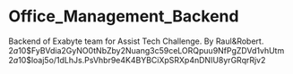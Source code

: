 # Office_Management_Backend

Backend of Exabyte team for Assist Tech Challenge.
By Raul&Robert.
$2a$10$FyBVdia2GyNO0tNbZby2Nuang3c59ceLORQpuu9NfPgZDVd1vhUtm
$2a$10$loaj5o/1dLhJs.PsVhbr9e4K4BYBCiXpSRXp4nDNIU8yrGRqrRjv2
